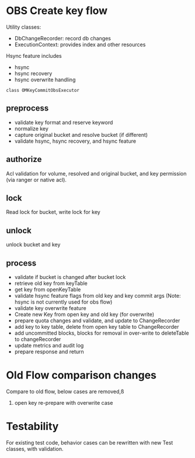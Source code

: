 # OBS Create key flow

Utility classes:
- DbChangeRecorder: record db changes
- ExecutionContext: provides index and other resources

Hsync feature includes
- hsync
- hsync recovery
- hsync overwrite handling


`class OMKeyCommitObsExecutor`


## preprocess

- validate key format and reserve keyword
- normalize key
- capture original bucket and resolve bucket (if different)
- validate hsync, hsync recovery, and hsync feature


## authorize

Acl validation for volume, resolved and original bucket, and key permission (via ranger or native acl).

## lock
Read lock for bucket, write lock for key

## unlock
unlock bucket and key

## process

- validate if bucket is changed after bucket lock
- retrieve old key from keyTable
- get key from openKeyTable
- validate hsync feature flags from old key and key commit args (Note: hsync is not currently used for obs flow)
- validate key overwrite feature
- Create new Key from open key and old key (for overwrite)
- prepare quota changes and validate, and update to ChangeRecorder
- add key to key table, delete from open key table to ChangeRecorder
- add uncommitted blocks, blocks for removal in over-write to deleteTable to changeRecorder
- update metrics and audit log
- prepare response and return

# Old Flow comparison changes
Compare to old flow, below cases are removed,ß
1. open key re-prepare with overwrite case

# Testability

For existing test code, behavior cases can be rewritten with new Test classes, with validation.
